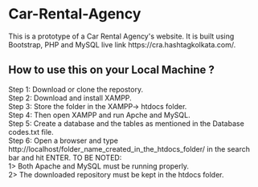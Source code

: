 <h1>Car-Rental-Agency</h1>
This is a prototype of a Car Rental Agency's website. It is built using Bootstrap, PHP and MySQL live link https://cra.hashtagkolkata.com/.
<h2>How to use this on your Local Machine ?</h2>
Step 1: Download or clone the repostory.<br>
Step 2: Download and install XAMPP.<br>
Step 3: Store the folder in the XAMPP-> htdocs folder.<br>
Step 4: Then open XAMPP and run Apche and MySQL.<br>
Step 5: Create a database and the tables as mentioned in the Database codes.txt file.<br>
Step 6: Open a browser and type http://localhost/folder_name_created_in_the_htdocs_folder/ in the search bar and hit ENTER.
TO BE NOTED: 
<br>1> Both Apache and MySQL must be running properly.
<br>2> The downloaded repository must be kept in the htdocs folder.<br>
